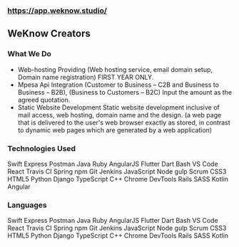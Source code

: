 ### https://app.weknow.studio/


## WeKnow Creators
### What We Do
- Web-hosting Providing (Web hosting service, email domain setup, Domain name registration) FIRST YEAR ONLY.
- Mpesa Api Integration (Customer to Business – C2B and Business to Business – B2B), (Business to Customers – B2C) Input the amount as the agreed quotation.
-  Static Website Development Static website development inclusive of mail access, web hosting, domain name and the design. (a web page that is delivered to the user's web browser exactly as stored, in contrast to dynamic web pages which are generated by a web application)

### Technologies Used
Swift
Express
Postman
Java
Ruby
AngularJS
Flutter
Dart
Bash
VS Code
React
Travis CI
Spring
npm
Git
Jenkins
JavaScript
Node
gulp
Scrum
CSS3
HTML5
Python
Django
TypeScript
C++
Chrome DevTools
Rails
SASS
Kotlin
Angular

### Languages

Swift
Express
Postman
Java
Ruby
AngularJS
Flutter
Dart
Bash
VS Code
React
Travis CI
Spring
npm
Git
Jenkins
JavaScript
Node
gulp
Scrum
CSS3
HTML5
Python
Django
TypeScript
C++
Chrome DevTools
Rails
SASS
Kotlin

